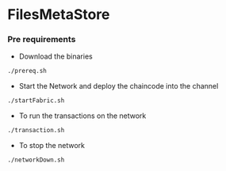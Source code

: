 # FilesMetaStore

### Pre requirements

- Download the binaries 
```bash
./prereq.sh
```

- Start the Network and deploy the chaincode into the channel

```bash
./startFabric.sh
```

- To run the transactions on the network

```bash
./transaction.sh
```

- To stop the network
```bash
./networkDown.sh
```


